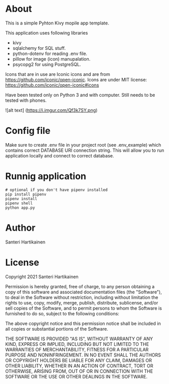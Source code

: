 # About

This is a simple Pyhton Kivy mopile app template.

This application uses following libraries

- kivy
- sqlalchemy for SQL stuff.
- python-dotenv for reading .env file.
- pillow for image (icon) manupalation.
- psycopg2 for using PostgreSQL. 

Icons that are in use are Iconic icons and are from https://github.com/iconic/open-iconic. Icons are under MIT license: https://github.com/iconic/open-iconic#icons

Have been tested only on Python 3 and with computer. Still needs to be tested with phones.

![alt text] (https://i.imgur.com/Qf3k7SY.png)

# Config file

Make sure to create .env file in your project root (see .env_example) which contains correct DATABASE URI connection string. This will allow you to run application locally and connect to correct database.

# Runnig application

```shell
# optional if you don't have pipenv installed
pip install pipenv
pipenv install
pipenv shell
python app.py
```

# Author

Santeri Hartikainen

# License

Copyright 2021 Santeri Hartikainen

Permission is hereby granted, free of charge, to any person obtaining a copy of this software and associated documentation files (the "Software"), to deal in the Software without restriction, including without limitation the rights to use, copy, modify, merge, publish, distribute, sublicense, and/or sell copies of the Software, and to permit persons to whom the Software is furnished to do so, subject to the following conditions:

The above copyright notice and this permission notice shall be included in all copies or substantial portions of the Software.

THE SOFTWARE IS PROVIDED "AS IS", WITHOUT WARRANTY OF ANY KIND, EXPRESS OR IMPLIED, INCLUDING BUT NOT LIMITED TO THE WARRANTIES OF MERCHANTABILITY, FITNESS FOR A PARTICULAR PURPOSE AND NONINFRINGEMENT. IN NO EVENT SHALL THE AUTHORS OR COPYRIGHT HOLDERS BE LIABLE FOR ANY CLAIM, DAMAGES OR OTHER LIABILITY, WHETHER IN AN ACTION OF CONTRACT, TORT OR OTHERWISE, ARISING FROM, OUT OF OR IN CONNECTION WITH THE SOFTWARE OR THE USE OR OTHER DEALINGS IN THE SOFTWARE.